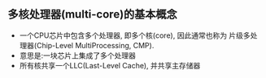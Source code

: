 ## 多核处理器(multi-core)的基本概念

- ⼀个CPU芯⽚中包含多个处理器, 即多个核(core), 因此通常也称为 ⽚级多处理器(Chip-Level MultiProcessing, CMP).
- 意思是:⼀块芯⽚上集成了多个处理器
- 所有核共享⼀个LLC(Last-Level Cache), 并共享主存储器
